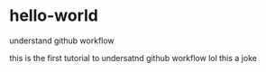# hello-world
understand github workflow

this is the first tutorial to undersatnd github workflow
lol this a joke
